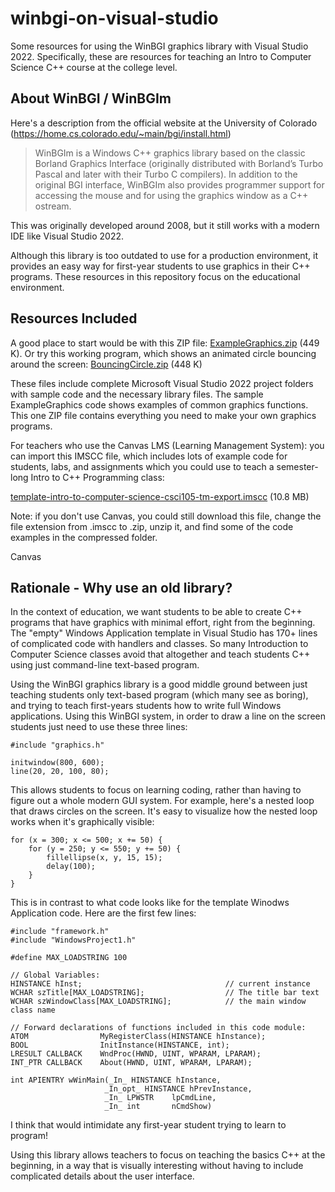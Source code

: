 # winbgi-on-visual-studio
Some resources for using the WinBGI graphics library with Visual Studio 2022. Specifically, these are resources for teaching an Intro to Computer Science C++ course at the college level.

## About WinBGI / WinBGIm
Here's a description from the official website at the University of Colorado (https://home.cs.colorado.edu/~main/bgi/install.html)
>WinBGIm is a Windows C++ graphics library based on the classic Borland Graphics Interface (originally distributed with Borland’s Turbo Pascal and later with their Turbo C compilers). In addition to the original BGI interface, WinBGIm also provides programmer support for accessing the mouse and for using the graphics window as a C++ ostream.

This was originally developed around 2008, but it still works with a modern IDE like Visual Studio 2022.

Although this library is too outdated to use for a production environment, it provides an easy way for first-year students to use graphics in their C++ programs. These resources in this repository focus on the educational environment.

## Resources Included
A good place to start would be with this ZIP file: [ExampleGraphics.zip](https://github.com/MatthewWeathers/winbgi-on-visual-studio/ExampleGraphics.zip) (449 K). Or try this working program, which shows an animated circle bouncing around the screen: [BouncingCircle.zip](https://github.com/MatthewWeathers/winbgi-on-visual-studio/BouncingCircle.zip) (448 K)

These files include complete Microsoft Visual Studio 2022 project folders with sample code and the necessary library files. The sample ExampleGraphics code shows examples of common graphics functions. This one ZIP file contains everything you need to make your own graphics programs.

For teachers who use the Canvas LMS (Learning Management System): you can import this IMSCC file, which includes lots of example code for students, labs, and assignments which you could use to teach a semester-long Intro to C++ Programming class:

[template-intro-to-computer-science-csci105-tm-export.imscc](https://github.com/MatthewWeathers/winbgi-on-visual-studio/template-intro-to-computer-science-csci105-tm-export.imscc) (10.8 MB)

Note: if you don't use Canvas, you could still download this file, change the file extension from .imscc to .zip, unzip it, and find some of the code examples in the compressed folder.

Canvas

## Rationale - Why use an old library?
In the context of education, we want students to be able to create C++ programs that have graphics with minimal effort, right from the beginning. The "empty" Windows Application template in Visual Studio has 170+ lines of complicated code with handlers and classes. So many Introduction to Computer Science classes avoid that altogether and teach students C++ using just command-line text-based program.

Using the WinBGI graphics library is a good middle ground between just teaching students only text-based program (which many see as boring), and trying to teach first-years students how to write full Windows applications. Using this WinBGI system, in order to draw a line on the screen students just need to use these three lines:
```
#include "graphics.h"

initwindow(800, 600);
line(20, 20, 100, 80);
```
This allows students to focus on learning coding, rather than having to figure out a whole modern GUI system. For example, here's a nested loop that draws circles on the screen. It's easy to visualize how the nested loop works when it's graphically visible:
```
for (x = 300; x <= 500; x += 50) {
	for (y = 250; y <= 550; y += 50) {
		fillellipse(x, y, 15, 15);
		delay(100);
	}
}
```
This is in contrast to what code looks like for the template Winodws Application code. Here are the first few lines:
```
#include "framework.h"
#include "WindowsProject1.h"

#define MAX_LOADSTRING 100

// Global Variables:
HINSTANCE hInst;                                // current instance
WCHAR szTitle[MAX_LOADSTRING];                  // The title bar text
WCHAR szWindowClass[MAX_LOADSTRING];            // the main window class name

// Forward declarations of functions included in this code module:
ATOM                MyRegisterClass(HINSTANCE hInstance);
BOOL                InitInstance(HINSTANCE, int);
LRESULT CALLBACK    WndProc(HWND, UINT, WPARAM, LPARAM);
INT_PTR CALLBACK    About(HWND, UINT, WPARAM, LPARAM);

int APIENTRY wWinMain(_In_ HINSTANCE hInstance,
                     _In_opt_ HINSTANCE hPrevInstance,
                     _In_ LPWSTR    lpCmdLine,
                     _In_ int       nCmdShow)
```
I think that would intimidate any first-year student trying to learn to program!

Using this library allows teachers to focus on teaching the basics C++ at the beginning, in a way that is visually interesting without having to include complicated details about the user interface.

